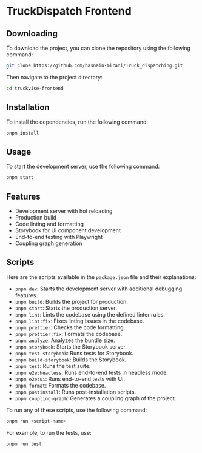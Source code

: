 # TruckDispatch Frontend

## Downloading

To download the project, you can clone the repository using the following command:

```sh
git clone https://github.com/hasnain-mirani/Truck_dispatching.git
```

Then navigate to the project directory:

```sh
cd truckvise-frontend
```

## Installation

To install the dependencies, run the following command:

```sh
pnpm install
```

## Usage

To start the development server, use the following command:

```sh
pnpm start
```

## Features

- Development server with hot reloading
- Production build
- Code linting and formatting
- Storybook for UI component development
- End-to-end testing with Playwright
- Coupling graph generation

## Scripts

Here are the scripts available in the `package.json` file and their explanations:

- `pnpm dev`: Starts the development server with additional debugging features.
- `pnpm build`: Builds the project for production.
- `pnpm start`: Starts the production server.
- `pnpm lint`: Lints the codebase using the defined linter rules.
- `pnpm lint:fix`: Fixes linting issues in the codebase.
- `pnpm prettier`: Checks the code formatting.
- `pnpm prettier:fix`: Formats the codebase.
- `pnpm analyze`: Analyzes the bundle size.
- `pnpm storybook`: Starts the Storybook server.
- `pnpm test-storybook`: Runs tests for Storybook.
- `pnpm build-storybook`: Builds the Storybook.
- `pnpm test`: Runs the test suite.
- `pnpm e2e:headless`: Runs end-to-end tests in headless mode.
- `pnpm e2e:ui`: Runs end-to-end tests with UI.
- `pnpm format`: Formats the codebase.
- `pnpm postinstall`: Runs post-installation scripts.
- `pnpm coupling-graph`: Generates a coupling graph of the project.

To run any of these scripts, use the following command:

```sh
pnpm run <script-name>
```

For example, to run the tests, use:

```sh
pnpm run test
```
